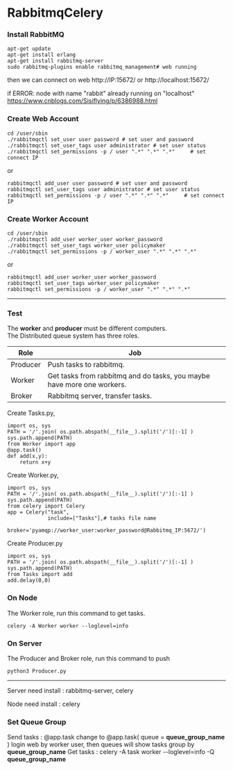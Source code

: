 # RabbitmqCelery

### Install RabbitMQ
    apt-get update 
    apt-get install erlang
    apt-get install rabbitmq-server
    sudo rabbitmq-plugins enable rabbitmq_management# web running
    
then we can connect on web
http://IP:15672/  or http://localhost:15672/  

if ERROR: node with name "rabbit" already running on "localhost"
https://www.cnblogs.com/Sisiflying/p/6386988.html 

### Create Web Account

    cd /user/sbin
    ./rabbitmqctl set_user user password # set user and password
    ./rabbitmqctl set_user_tags user administrator # set user status
    ./rabbitmqctl set_permissions -p / user ".*" ".*" ".*"     # set connect IP
or

    rabbitmqctl add_user user password # set user and password
    rabbitmqctl set_user_tags user administrator # set user status
    rabbitmqctl set_permissions -p / user ".*" ".*" ".*"     # set connect IP

### Create Worker Account

    cd /user/sbin
    ./rabbitmqctl add_user worker_user worker_password
    ./rabbitmqctl set_user_tags worker_user policymaker
    ./rabbitmqctl set_permissions -p / worker_user ".*" ".*" ".*"   
or

    rabbitmqctl add_user worker_user worker_password
    rabbitmqctl set_user_tags worker_user policymaker
    rabbitmqctl set_permissions -p / worker_user ".*" ".*" ".*"   
------------------------------------------------------------------------------------
### Test
The **worker** and **producer** must be different computers.<br>
The Distributed queue system has three roles.

| Role | Job |
|------|-----|
|Producer|Push tasks to rabbitmq.|
|Worker|Get tasks from rabbitmq and do tasks, you maybe have more one workers.|
|Broker|Rabbitmq server, transfer tasks.|

Create Tasks.py, 
    
    import os, sys
    PATH = '/'.join( os.path.abspath(__file__).split('/')[:-1] )
    sys.path.append(PATH)
    from Worker import app
    @app.task()
    def add(x,y):
        return x+y

Create Worker.py, 

    import os, sys
    PATH = '/'.join( os.path.abspath(__file__).split('/')[:-1] )
    sys.path.append(PATH)
    from celery import Celery
    app = Celery("task",
                 include=["Tasks"],# tasks file name
                 broker='pyamqp://worker_user:worker_password@Rabbitmq_IP:5672/')
Create Producer.py

    import os, sys
    PATH = '/'.join( os.path.abspath(__file__).split('/')[:-1] )
    sys.path.append(PATH)
    from Tasks import add
    add.delay(0,0)

### On Node
The Worker role, run this command to get tasks.

    celery -A Worker worker --loglevel=info
### On Server
The Producer and Broker role, run this command to push
    
    python3 Producer.py
--------------------------------------------------------------------------------
Server need install : rabbitmq-server, celery
<!--crontab : git clone url, python3 job-->

Node need install : celery
<!--crontab : git clone url
vim /etc/rc.local # it will run on boot-->

### Set Queue Group
Send tasks : @app.task change to @app.task( queue = **queue_group_name** )
login web by worker user, then queues will show tasks group by **queue_group_name**
Get tasks : celery -A task worker --loglevel=info -Q **queue_group_name** 



<!--Set Watch
pip install watchdog

watchmedo auto-restart -- celery -A task worker --loglevel=info -Q add,add2,class-->

